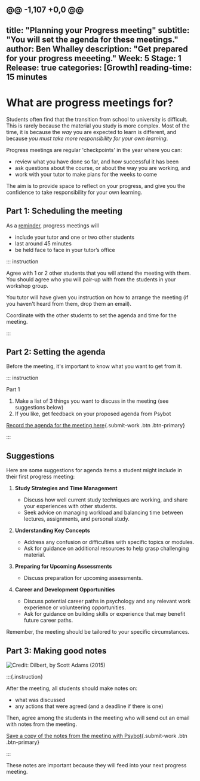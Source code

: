 @@ -1,107 +0,0 @@
---
title: "Planning your Progress meeting"
subtitle: "You will set the agenda for these meetings."
author: Ben Whalley
description: "Get prepared for your progress meeeting."
Week: 5
Stage: 1
Release: true
categories: [Growth]
reading-time: 15 minutes
---


# What are progress meetings for?

Students often find that the transition from school to university is difficult. This is rarely because the material you study is more complex. Most of the time, it is because the *way* you are expected to learn is different, and because *you must take more responsibility for your own learning*.

Progress meetings are regular 'checkpoints' in the year where you can:

-   review what you have done so far, and how successful it has been
-   ask questions about the course, or about the way you are working, and
-   work with your tutor to make plans for the weeks to come

The aim is to provide space to reflect on your progress, and give you the confidence to take responsibility for your own learning.


##  Part 1: Scheduling the meeting

As a [reminder](../progress.html), progress meetings will

-   include your tutor and one or two other students
-   last around 45 minutes
-   be held face to face in your tutor’s office


::: instruction

Agree with 1 or 2 other students that you will attend the meeting with them. You should agree who you will pair-up with from the students in your workshop group.

You tutor will have given you instruction on how to arrange the meeting (if you haven't heard from them, drop them an email).

Coordinate with the other students to set the agenda and time for the meeting.

:::


## Part 2: Setting the agenda

Before the meeting, it's important to know what you want to get from it.

::: instruction

Part 1

1.  Make a list of 3 things you want to discuss in the meeting (see suggestions below)
2.  If you like, get feedback on your proposed agenda from Psybot

[Record the agenda for the meeting here](https://psybot.llemma.net/add/){.submit-work .btn .btn-primary}


:::


## Suggestions

Here are some suggestions for agenda items a student might include in their first progress meeting:

1. **Study Strategies and Time Management**  
   - Discuss how well current study techniques are working, and share your experiences with other students.
   - Seek advice on managing workload and balancing time between lectures, assignments, and personal study.

2. **Understanding Key Concepts**  
   - Address any confusion or difficulties with specific topics or modules.  
   - Ask for guidance on additional resources to help grasp challenging material.
   
3. **Preparing for Upcoming Assessments**  
   - Discuss preparation for upcoming assessments.  

4. **Career and Development Opportunities**  
   - Discuss potential career paths in psychology and any relevant work experience or volunteering opportunities.  
   - Ask for guidance on building skills or experience that may benefit future career paths.


Remember, the meeting should be tailored to your specific circumstances.



## Part 3: Making good notes

![Credit: Dilbert, by Scott Adams (2015)](../images/dilbert-meetings.jpg)

:::{.instruction}

After the meeting, all students should make notes on:

-   what was discussed
-   any actions that were agreed (and a deadline if there is one)

Then, agree among the students in the meeting who will send out an email with notes from the meeting.


[Save a copy of the notes from the meeting with Psybot](https://psybot.llemma.net/add/){.submit-work .btn .btn-primary}

:::


These notes are important because they will feed into your next progress meeting.
